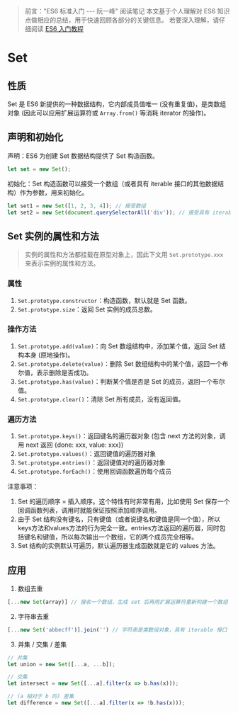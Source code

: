 > 前言："ES6 标准入门 --- 阮一峰" 阅读笔记
> 本文基于个人理解对 ES6 知识点做相应的总结，用于快速回顾各部分的关键信息。
> 若要深入理解，请仔细阅读 [ES6 入门教程](https://es6.ruanyifeng.com/)

# Set
## 性质
Set 是 ES6 新提供的一种数据结构，它内部成员值唯一 (没有重复值)，是类数组对象 (因此可以应用扩展运算符或 `Array.from()` 等消耗 iterator 的操作)。

## 声明和初始化
声明：ES6 为创建 Set 数据结构提供了 Set 构造函数。
```js
let set = new Set();
```

初始化：Set 构造函数可以接受一个数组（或者具有 iterable 接口的其他数据结构）作为参数，用来初始化。
```js
let set1 = new Set([1, 2, 3, 4]); // 接受数组
let set2 = new Set(document.querySelectorAll('div')); // 接受具有 iterable 接口的数据结构，document.querySelectorAll() 返回一个 NodeList 静态实例，它是一个类数组对象，具有 iterable 接口
```

## Set 实例的属性和方法
> 实例的属性和方法都挂载在原型对象上，因此下文用 `Set.prototype.xxx` 来表示实例的属性和方法。

### 属性
1. `Set.prototype.constructor`：构造函数，默认就是 Set 函数。
2. `Set.prototype.size`：返回 Set 实例的成员总数。

### 操作方法
1. `Set.prototype.add(value)`：向 Set 数组结构中，添加某个值，返回 Set 结构本身 (原地操作)。
2. `Set.prototype.delete(value)`：删除 Set 数组结构中的某个值，返回一个布尔值，表示删除是否成功。
3. `Set.prototype.has(value)`：判断某个值是否是 Set 的成员，返回一个布尔值。
4. `Set.prototype.clear()`：清除 Set 所有成员，没有返回值。

### 遍历方法
1. `Set.prototype.keys()`：返回键名的遍历器对象 (包含 next 方法的对象，调用 next 返回 {done: xxx, value: xxx})
2. `Set.prototype.values()`：返回键值的遍历器对象
3. `Set.prototype.entries()`：返回键值对的遍历器对象
4. `Set.prototype.forEach()`：使用回调函数遍历每个成员

注意事项：
1. Set 的遍历顺序 = 插入顺序。这个特性有时非常有用，比如使用 Set 保存一个回调函数列表，调用时就能保证按照添加顺序调用。
2. 由于 Set 结构没有键名，只有键值（或者说键名和键值是同一个值），所以keys方法和values方法的行为完全一致。entries方法返回的遍历器，同时包括键名和键值，所以每次输出一个数组，它的两个成员完全相等。
3. Set 结构的实例默认可遍历，默认遍历器生成函数就是它的 values 方法。

## 应用
1. 数组去重
```js
[...new Set(array)] // 接收一个数组，生成 set 后再用扩展运算符重新构建一个数组
```

2. 字符串去重
```js
[...new Set('abbecff')].join('') // 字符串是类数组对象，具有 iterable 接口
```

3. 并集 / 交集 / 差集
```js
// 并集
let union = new Set([...a, ...b]);

// 交集
let intersect = new Set([...a].filter(x => b.has(x)));

// (a 相对于 b 的) 差集
let difference = new Set([...a].filter(x => !b.has(x)));
```
